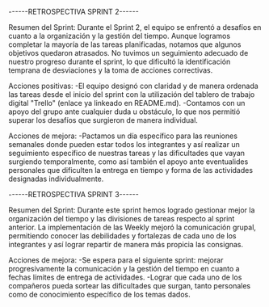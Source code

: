 ------RETROSPECTIVA SPRINT 2------

Resumen del Sprint:
Durante el Sprint 2, el equipo se enfrentó a desafíos en cuanto a la organización y la gestión del tiempo. Aunque logramos completar la mayoría de las tareas planificadas, notamos que algunos objetivos quedaron atrasados.
No tuvimos un seguimiento adecuado de nuestro progreso durante el sprint, lo que dificultó la identificación temprana de desviaciones y la toma de acciones correctivas.

Acciones positivas:
-El equipo designó con claridad y de manera ordenada las tareas desde el inicio del sprint con la utilización del tablero de trabajo digital "Trello" (enlace ya linkeado en README.md).
-Contamos con un apoyo del grupo ante cualquier duda u obstáculo, lo que nos permitió superar los desafíos que surgieron de manera individual.

Acciones de mejora:
-Pactamos un día específico para las reuniones semanales donde pueden estar todos los integrantes y así realizar un seguimiento específico de nuestras tareas y las dificultades que vayan surgiendo temporalmente, como así también el apoyo ante eventualides personales que dificulten la entrega en tiempo y forma de las actividades designadas individualmente.



------RETROSPECTIVA SPRINT 3------

Resumen del Sprint:
Durante este sprint hemos logrado gestionar mejor la organización del tiempo y las divisiones de tareas respecto al sprint anterior. 
La implementación de las Weekly mejoró la comunicación grupal, permitiendo conocer las debilidades y fortalezas de cada uno de los integrantes y así lograr repartir de manera más propicia las consignas.


Acciones de mejora: 
-Se espera para el siguiente sprint: mejorar progresivamente la comunicación y la gestión del tiempo en cuanto a fechas límites de entrega de actividades.
-Lograr que cada uno de los compañeros pueda sortear las dificultades que surgan, tanto personales como de conocimiento específico de los temas dados.

